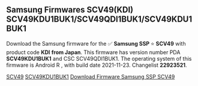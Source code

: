 <h2>Samsung Firmwares SCV49(KDI) SCV49KDU1BUK1/SCV49QDI1BUK1/SCV49KDU1BUK1</h2>
Download the Samsung firmware for the ✅ <strong>Samsung SSP </strong> ⭐ <strong>SCV49</strong> with product code <strong>KDI</strong> <strong> from Japan</strong>. This firmware has version number PDA <strong>SCV49KDU1BUK1</strong> and CSC SCV49QDI1BUK1. The operating system of this firmware is Android R , with build date 2021-11-23. Changelist <strong>22923521</strong>.


[SCV49](https://samfirm.shop/samsung/model/SCV49)
[SCV49KDU1BUK1](https://samfirm.shop/samsung/pda/SCV49KDU1BUK1)
[Download Firmware Samsung SSP SCV49](https://samfirm.shop/samsung/firmware/476760)
